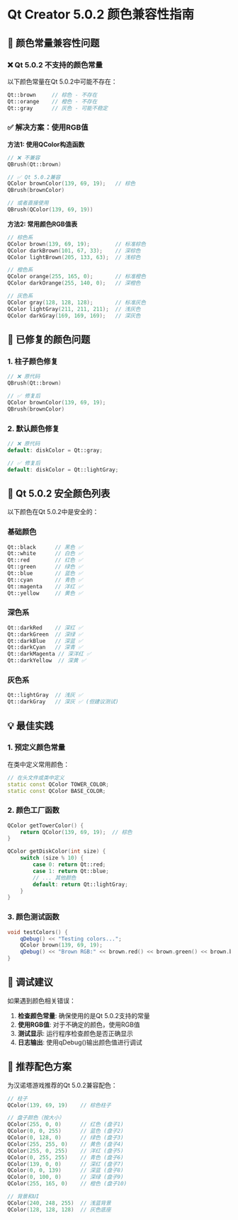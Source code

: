# Qt Creator 5.0.2 颜色兼容性指南

## 🎨 颜色常量兼容性问题

### ❌ Qt 5.0.2 不支持的颜色常量

以下颜色常量在Qt 5.0.2中可能不存在：

```cpp
Qt::brown     // 棕色 - 不存在
Qt::orange    // 橙色 - 不存在  
Qt::gray      // 灰色 - 可能不稳定
```

### ✅ 解决方案：使用RGB值

**方法1: 使用QColor构造函数**
```cpp
// ❌ 不兼容
QBrush(Qt::brown)

// ✅ Qt 5.0.2兼容
QColor brownColor(139, 69, 19);   // 棕色
QBrush(brownColor)

// 或者直接使用
QBrush(QColor(139, 69, 19))
```

**方法2: 常用颜色RGB值表**
```cpp
// 棕色系
QColor brown(139, 69, 19);        // 标准棕色
QColor darkBrown(101, 67, 33);    // 深棕色
QColor lightBrown(205, 133, 63);  // 浅棕色

// 橙色系  
QColor orange(255, 165, 0);       // 标准橙色
QColor darkOrange(255, 140, 0);   // 深橙色

// 灰色系
QColor gray(128, 128, 128);       // 标准灰色
QColor lightGray(211, 211, 211);  // 浅灰色
QColor darkGray(169, 169, 169);   // 深灰色
```

## 🔧 已修复的颜色问题

### 1. 柱子颜色修复
```cpp
// ❌ 原代码
QBrush(Qt::brown)

// ✅ 修复后
QColor brownColor(139, 69, 19);
QBrush(brownColor)
```

### 2. 默认颜色修复
```cpp
// ❌ 原代码  
default: diskColor = Qt::gray;

// ✅ 修复后
default: diskColor = Qt::lightGray;
```

## 🎯 Qt 5.0.2 安全颜色列表

以下颜色在Qt 5.0.2中是安全的：

### 基础颜色
```cpp
Qt::black      // 黑色 ✅
Qt::white      // 白色 ✅  
Qt::red        // 红色 ✅
Qt::green      // 绿色 ✅
Qt::blue       // 蓝色 ✅
Qt::cyan       // 青色 ✅
Qt::magenta    // 洋红 ✅
Qt::yellow     // 黄色 ✅
```

### 深色系
```cpp
Qt::darkRed    // 深红 ✅
Qt::darkGreen  // 深绿 ✅
Qt::darkBlue   // 深蓝 ✅
Qt::darkCyan   // 深青 ✅
Qt::darkMagenta // 深洋红 ✅
Qt::darkYellow  // 深黄 ✅
```

### 灰色系
```cpp
Qt::lightGray  // 浅灰 ✅
Qt::darkGray   // 深灰 ✅ (但建议测试)
```

## 💡 最佳实践

### 1. 预定义颜色常量
在类中定义常用颜色：
```cpp
// 在头文件或类中定义
static const QColor TOWER_COLOR;
static const QColor BASE_COLOR;
```

### 2. 颜色工厂函数
```cpp
QColor getTowerColor() {
    return QColor(139, 69, 19);  // 棕色
}

QColor getDiskColor(int size) {
    switch (size % 10) {
        case 0: return Qt::red;
        case 1: return Qt::blue;
        // ... 其他颜色
        default: return Qt::lightGray;
    }
}
```

### 3. 颜色测试函数
```cpp
void testColors() {
    qDebug() << "Testing colors...";
    QColor brown(139, 69, 19);
    qDebug() << "Brown RGB:" << brown.red() << brown.green() << brown.blue();
}
```

## 🐛 调试建议

如果遇到颜色相关错误：

1. **检查颜色常量**: 确保使用的是Qt 5.0.2支持的常量
2. **使用RGB值**: 对于不确定的颜色，使用RGB值
3. **测试显示**: 运行程序检查颜色是否正确显示
4. **日志输出**: 使用qDebug()输出颜色值进行调试

## 🎨 推荐配色方案

为汉诺塔游戏推荐的Qt 5.0.2兼容配色：

```cpp
// 柱子
QColor(139, 69, 19)    // 棕色柱子

// 盘子颜色（按大小）
QColor(255, 0, 0)      // 红色 (盘子1)
QColor(0, 0, 255)      // 蓝色 (盘子2)  
QColor(0, 128, 0)      // 绿色 (盘子3)
QColor(255, 255, 0)    // 黄色 (盘子4)
QColor(255, 0, 255)    // 洋红 (盘子5)
QColor(0, 255, 255)    // 青色 (盘子6)
QColor(139, 0, 0)      // 深红 (盘子7)
QColor(0, 0, 139)      // 深蓝 (盘子8)
QColor(0, 100, 0)      // 深绿 (盘子9)
QColor(255, 165, 0)    // 橙色 (盘子10)

// 背景和UI
QColor(240, 248, 255)  // 浅蓝背景
QColor(128, 128, 128)  // 灰色底座
``` 